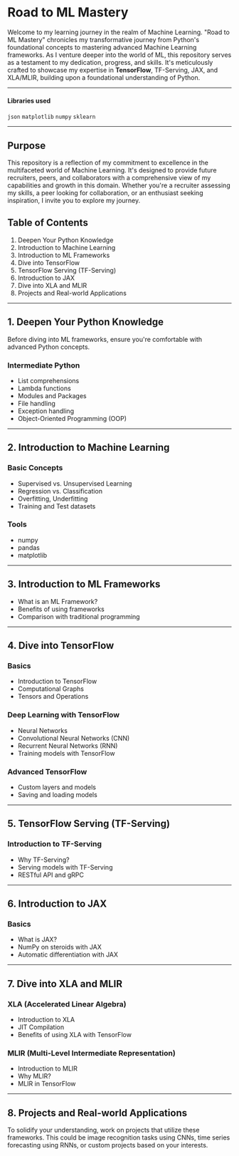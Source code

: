 # Road to ML Mastery

Welcome to my learning journey in the realm of Machine Learning. "Road to ML Mastery" chronicles my transformative journey from Python's foundational concepts to mastering advanced Machine Learning frameworks. As I venture deeper into the world of ML, this repository serves as a testament to my dedication, progress, and skills. It's meticulously crafted to showcase my expertise in **TensorFlow**, TF-Serving, JAX, and XLA/MLIR, building upon a foundational understanding of Python.

---  
#### Libraries used  
`json`
`matplotlib`
`numpy`
`sklearn`

---

## Purpose

This repository is a reflection of my commitment to excellence in the multifaceted world of Machine Learning. It's designed to provide future recruiters, peers, and collaborators with a comprehensive view of my capabilities and growth in this domain. Whether you're a recruiter assessing my skills, a peer looking for collaboration, or an enthusiast seeking inspiration, I invite you to explore my journey.

## Table of Contents
1. Deepen Your Python Knowledge
2. Introduction to Machine Learning
3. Introduction to ML Frameworks
4. Dive into TensorFlow
5. TensorFlow Serving (TF-Serving)
6. Introduction to JAX
7. Dive into XLA and MLIR
8. Projects and Real-world Applications

---

## 1. Deepen Your Python Knowledge
Before diving into ML frameworks, ensure you're comfortable with advanced Python concepts.

### Intermediate Python
- List comprehensions
- Lambda functions
- Modules and Packages
- File handling
- Exception handling
- Object-Oriented Programming (OOP)

---

## 2. Introduction to Machine Learning
### Basic Concepts
- Supervised vs. Unsupervised Learning
- Regression vs. Classification
- Overfitting, Underfitting
- Training and Test datasets

### Tools
- numpy
- pandas
- matplotlib

---

## 3. Introduction to ML Frameworks
- What is an ML Framework?
- Benefits of using frameworks
- Comparison with traditional programming

---

## 4. Dive into TensorFlow
### Basics
- Introduction to TensorFlow
- Computational Graphs
- Tensors and Operations

### Deep Learning with TensorFlow
- Neural Networks
- Convolutional Neural Networks (CNN)
- Recurrent Neural Networks (RNN)
- Training models with TensorFlow

### Advanced TensorFlow
- Custom layers and models
- Saving and loading models

---

## 5. TensorFlow Serving (TF-Serving)
### Introduction to TF-Serving
- Why TF-Serving?
- Serving models with TF-Serving
- RESTful API and gRPC

---

## 6. Introduction to JAX
### Basics
- What is JAX?
- NumPy on steroids with JAX
- Automatic differentiation with JAX

---

## 7. Dive into XLA and MLIR
### XLA (Accelerated Linear Algebra)
- Introduction to XLA
- JIT Compilation
- Benefits of using XLA with TensorFlow

### MLIR (Multi-Level Intermediate Representation)
- Introduction to MLIR
- Why MLIR?
- MLIR in TensorFlow

---

## 8. Projects and Real-world Applications
To solidify your understanding, work on projects that utilize these frameworks. This could be image recognition tasks using CNNs, time series forecasting using RNNs, or custom projects based on your interests.

